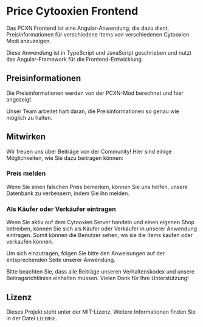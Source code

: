 # Price Cytooxien Frontend

Das PCXN Frontend ist eine Angular-Anwendung, die dazu dient, 
Preisinformationen für verschiedene Items von verschiedenen Cytooxien Modi anzuzeigen.

Diese Anwendung ist in TypeScript und JavaScript geschrieben und nutzt das Angular-Framework für die Frontend-Entwicklung. 

## Preisinformationen

Die Preisinformationen werden von der PCXN-Mod berechnet und hier angezeigt.

Unser Team arbeitet hart daran, die Preisinformationen so genau wie möglich zu halten.

## Mitwirken

Wir freuen uns über Beiträge von der Community! Hier sind einige Möglichkeiten, wie Sie dazu beitragen können:

### Preis melden

Wenn Sie einen falschen Preis bemerken, können Sie uns helfen, 
unsere Datenbank zu verbessern, indem Sie ihn melden.

### Als Käufer oder Verkäufer eintragen

Wenn Sie aktiv auf dem Cytooxien Server handeln und einen eigenen Shop betreiben, 
können Sie sich als Käufer oder Verkäufer in unserer Anwendung eintragen. 
Somit können die Benutzer sehen, wo sie die Items kaufen oder verkaufen können.

Um sich einzutragen, folgen Sie bitte den Anweisungen auf der entsprechenden Seite unserer Anwendung.

Bitte beachten Sie, 
dass alle Beiträge unseren Verhaltenskodex und unsere Beitragsrichtlinien einhalten müssen. 
Vielen Dank für Ihre Unterstützung!

## Lizenz

Dieses Projekt steht unter der MIT-Lizenz. Weitere Informationen finden Sie in der Datei `LICENSE`.
